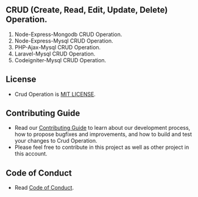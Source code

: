 ## CRUD (Create, Read, Edit, Update, Delete) Operation.

1. Node-Express-Mongodb CRUD Operation.
2. Node-Express-Mysql CRUD Operation.
3. PHP-Ajax-Mysql CRUD Operation.
4. Laravel-Mysql CRUD Operation.
5. Codeigniter-Mysql CRUD Operation.

## License

- Crud Operation is [MIT LICENSE](./LICENSE).

## Contributing Guide

- Read our [Contributing Guide](./CONTRIBUTING.md) to learn about our development process, how to propose bugfixes and improvements, and how to build and test your changes to Crud Operation.
- Please feel free to contribute in this project as well as other project in this account.

## Code of Conduct

- Read [Code of Conduct](./CODE_OF_CONDUCT.md).
